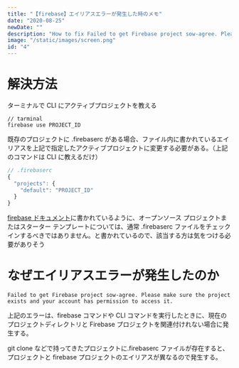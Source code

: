 ```yaml
---
title: "【firebase】エイリアスエラーが発生した時のメモ"
date: "2020-08-25"
newDate: ""
description: "How to fix Failed to get Firebase project sow-agree. Please make sure the project exists and your account has permission to access it by firebase."
image: "/static/images/screen.png"
id: "4"
---
```


# 解決方法

ターミナルで CLI にアクティブプロジェクトを教える

```
// tarminal
firebase use PROJECT_ID
```

既存のプロジェクトに .firebaserc がある場合、ファイル内に書かれているエイリアスを上記で指定したアクティブプロジェクトに変更する必要がある。（上記のコマンドは CLI に教えるだけ）

```js
// .firebaserc
{
  "projects": {
    "default": "PROJECT_ID"
  }
}
```

[firebase ドキュメント](https://firebase.google.cn/docs/cli?hl=ja#source_control_aliases)に書かれているように、オープンソース プロジェクトまたはスターター テンプレートについては、通常 .firebaserc ファイルをチェックインするべきではありません。と書かれているので、該当する方は気をつける必要がありそう

# なぜエイリアスエラーが発生したのか

```
Failed to get Firebase project sow-agree. Please make sure the project exists and your account has permission to access it.
```

上記のエラーは、firebase コマンドや CLI コマンドを実行したときに、現在のプロジェクトディレクトリと Firebase プロジェクトを関連付けれない場合に発生する。

git clone などで持ってきたプロジェクトに.firebaserc ファイルが存在すると、プロジェクトと firebase プロジェクトのエイリアスが異なるので発生する。
